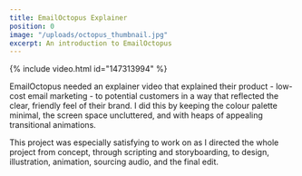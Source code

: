 ```yaml
---
title: EmailOctopus Explainer
position: 0
image: "/uploads/octopus_thumbnail.jpg"
excerpt: An introduction to EmailOctopus
---
```


{% include video.html id="147313994" %}

EmailOctopus needed an explainer video that explained their product - low-cost email marketing - to potential customers in a way that reflected the clear, friendly feel of their brand. I did this by keeping the colour palette minimal, the screen space uncluttered, and with heaps of appealing transitional animations.

This project was especially satisfying to work on as I directed the whole project from concept, through scripting and storyboarding, to design, illustration, animation, sourcing audio, and the final edit.
